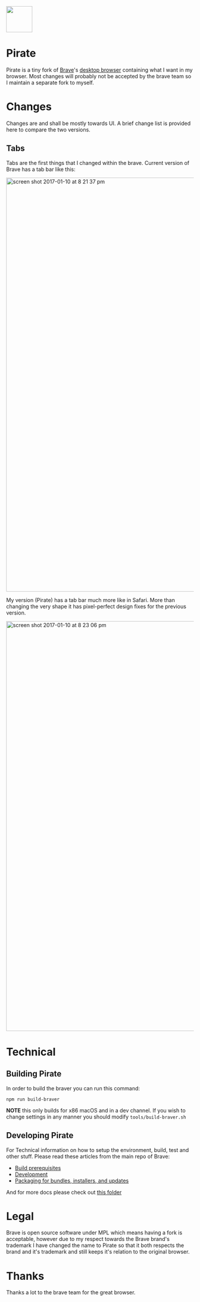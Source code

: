 
<img src="https://cloud.githubusercontent.com/assets/2157285/21568285/8890a530-cec8-11e6-9e4e-b70f57acb742.png" width="70">

# Pirate
Pirate is a tiny fork of [Brave](www.brave.com)'s [desktop browser](https://github.com/brave/browser-laptop) containing what I want in my browser. Most changes will probably not be accepted by the brave team so I maintain a separate fork to myself.


# Changes
Changes are and shall be mostly towards UI. A brief change list is provided here to compare the two versions.

## Tabs
Tabs are the first things that I changed within the brave. Current version of Brave has a tab bar like this:

<img width="1108" alt="screen shot 2017-01-10 at 8 21 37 pm" src="https://cloud.githubusercontent.com/assets/2157285/21816129/3b9c0dbe-d774-11e6-9886-cf2bc5950ad9.png">

My version (Pirate) has a tab bar much more like in Safari. More than changing the very shape it has pixel-perfect design fixes for the previous version.

<img width="1097" alt="screen shot 2017-01-10 at 8 23 06 pm" src="https://cloud.githubusercontent.com/assets/2157285/21816130/3bcfae62-d774-11e6-884b-694a3e5c8ade.png">

# Technical
## Building Pirate
In order to build the braver you can run this command:
```shell
npm run build-braver 
```
__NOTE__ this only builds for x86 macOS and in a dev channel. If you wish to change settings in any manner you should modify `tools/build-braver.sh`

## Developing Pirate
For Technical information on how to setup the environment, build, test and other stuff. Please read these articles from the main repo of Brave:

- [Build prerequisites](https://github.com/brave/browser-laptop/blob/master/README.md#build-prerequisites)
- [Development](https://github.com/brave/browser-laptop/blob/master/README.md#development)
- [Packaging for bundles, installers, and updates](https://github.com/brave/browser-laptop/blob/master/README.md#packaging-for-bundles-installers-and-updates)

And for more docs please check out [this folder](https://github.com/brave/browser-laptop/tree/master/docs)

# Legal
Brave is open source software under MPL which means having a fork is acceptable, however due to my respect towards the Brave brand's trademark I have changed the name to Pirate so that it both respects the brand and it's trademark and still keeps it's relation to the original browser.

# Thanks
Thanks a lot to the brave team for the great browser. 